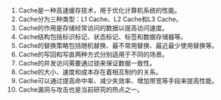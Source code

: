 1. Cache是一种高速缓存技术，用于优化计算机系统的性能。
2. Cache分为三种类型：L1 Cache、L2 Cache和L3 Cache。
3. Cache的作用是存储经常访问的数据以提高访问速度。
4. Cache结构包括标识标记、状态标记、标签和数据存储器等。
5. Cache的替换策略包括随机替换、最不常用替换、最近最少使用替换等。
6. Cache的写回和写直两种方式分别适用于不同的场景。
7. Cache的并发访问需要通过锁来保证数据一致性。
8. Cache的大小、速度和成本存在着相互制约的关系。
9. Cache可以通过提高命中率、减少失效率、增加带宽等手段来提高性能。
10. Cache漏洞与攻击也是当前研究的热点之一。